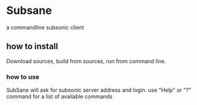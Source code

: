 # Subsane
a commandline subsonic client

## how to install
Download sources, build from sources, run from command line.

### how to use
SubSane will ask for subsonic server address and login.
use "Help" or "?" command for a list of available commands
